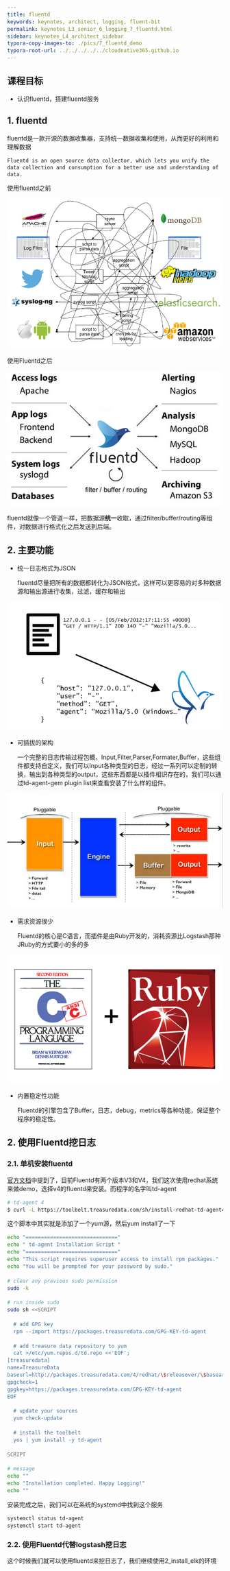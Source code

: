 ```yaml
---
title: fluentd
keywords: keynotes, architect, logging, fluent-bit
permalink: keynotes_L3_senior_6_logging_7_fluentd.html
sidebar: keynotes_L4_architect_sidebar
typora-copy-images-to: ./pics/7_fluentd_demo
typora-root-url: ../../../../../cloudnative365.github.io
---
```


## 课程目标

+ 认识fluentd，搭建fluentd服务

## 1. fluentd

fluentd是一款开源的数据收集器，支持统一数据收集和使用，从而更好的利用和理解数据

```
Fluentd is an open source data collector, which lets you unify the data collection and consumption for a better use and understanding of data.
```

使用fluentd之前

![img](/pages/keynotes/L3_senior/6_logging/pics/7_fluentd/fluentd-before.png)

使用Fluentd之后

![img](/pages/keynotes/L3_senior/6_logging/pics/7_fluentd/fluentd-architecture.png)

fluentd就像一个管道一样，把数据源**统一**收取，通过filter/buffer/routing等组件，对数据进行格式化之后发送到后端。

## 2. 主要功能

- 统一日志格式为JSON

  fluentd尽量把所有的数据都转化为JSON格式，这样可以更容易的对多种数据源和输出源进行收集，过滤，缓存和输出

![img](/pages/keynotes/L3_senior/6_logging/pics/7_fluentd/log-as-json.png)

- 可插拔的架构

  一个完整的日志传输过程包概，Input,Filter,Parser,Formater,Buffer，这些组件都支持自定义，我们可以Input各种类型的日志，经过一系列可以定制的转换，输出到各种类型的output，这些东西都是以插件相识存在的，我们可以通过td-agent-gem plugin list来查看安装了什么样的组件。

![img](/pages/keynotes/L3_senior/6_logging/pics/7_fluentd/pluggable.png)

- 需求资源很少

  Fluentd的核心是C语言，而插件是由Ruby开发的，消耗资源比Logstash那种JRuby的方式要小的多的多

![img](/pages/keynotes/L3_senior/6_logging/pics/7_fluentd/c-and-ruby.png)

- 内置稳定性功能

  Fluentd的引擎包含了Buffer，日志，debug，metrics等各种功能，保证整个程序的稳定性。

## 2. 使用Fluentd挖日志

### 2.1. 单机安装fluentd

[官方文档](https://docs.fluentd.org/installation/install-by-rpm)中提到了，目前Fluentd有两个版本V3和V4，我们这次使用redhat系统来做demo，选择v4的fluentd来安装。而程序的名字叫td-agent

``` bash
# td-agent 4
$ curl -L https://toolbelt.treasuredata.com/sh/install-redhat-td-agent4.sh | sh
```

这个脚本中其实就是添加了一个yum源，然后yum install了一下

``` bash
echo "=============================="
echo " td-agent Installation Script "
echo "=============================="
echo "This script requires superuser access to install rpm packages."
echo "You will be prompted for your password by sudo."

# clear any previous sudo permission
sudo -k

# run inside sudo
sudo sh <<SCRIPT

  # add GPG key
  rpm --import https://packages.treasuredata.com/GPG-KEY-td-agent

  # add treasure data repository to yum
  cat >/etc/yum.repos.d/td.repo <<'EOF';
[treasuredata]
name=TreasureData
baseurl=http://packages.treasuredata.com/4/redhat/\$releasever/\$basearch
gpgcheck=1
gpgkey=https://packages.treasuredata.com/GPG-KEY-td-agent
EOF

  # update your sources
  yum check-update

  # install the toolbelt
  yes | yum install -y td-agent

SCRIPT

# message
echo ""
echo "Installation completed. Happy Logging!"
echo ""
```

安装完成之后，我们可以在系统的systemd中找到这个服务

``` bash
systemctl status td-agent
systemctl start td-agent
```

### 2.2. 使用Fluentd代替logstash挖日志

这个时候我们就可以使用fluentd来挖日志了，我们继续使用2_install_elk的环境